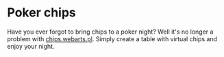 # Poker chips

Have you ever forgot to bring chips to a poker night? Well it's no longer a problem with [chips.webarts.pl](chips.webarts.pl). Simply create a table with virtual chips and enjoy your night.
